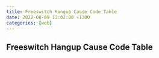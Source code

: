 ```yaml
---
title: Freeswitch Hangup Cause Code Table
date: 2022-08-09 13:02:00 +1300
categories: [web]
---
```


## Freeswitch Hangup Cause Code Table
